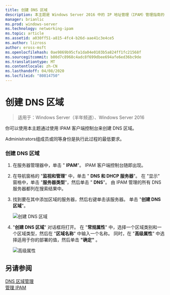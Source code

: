 ```yaml
---
title: 创建 DNS 区域
description: 本主题是 Windows Server 2016 中的 IP 地址管理（IPAM）管理指南的一部分。
manager: brianlic
ms.prod: windows-server
ms.technology: networking-ipam
ms.topic: article
ms.assetid: a030ff51-a815-4fc4-b26d-aae41c3e4ce5
ms.author: lizross
author: eross-msft
ms.openlocfilehash: 0ae9869b95cfa1da04e0103b5a824ff1fc21568f
ms.sourcegitcommit: b00d7c8968c4adc8f699dbee694afe6ed36bc9de
ms.translationtype: MT
ms.contentlocale: zh-CN
ms.lasthandoff: 04/08/2020
ms.locfileid: "80814750"
---
```

# <a name="create-a-dns-zone"></a>创建 DNS 区域

>适用于：Windows Server（半年频道）、Windows Server 2016

你可以使用本主题通过使用 IPAM 客户端控制台来创建 DNS 区域。  
  
Administrators组成员或同等身份是执行此过程的最低要求。  
  
### <a name="to-create-a-dns-zone"></a>创建 DNS 区域  
  
1.  在服务器管理器中，单击 " **IPAM**"。 IPAM 客户端控制台随即出现。  
  
2.  在导航窗格的 "**监视和管理**" 中，单击 " **DNS 和 DHCP 服务器**"。 在 "显示" 窗格中，单击 "**服务器类型**"，然后单击 " **DNS**"。 由 IPAM 管理的所有 DNS 服务器都列在搜索结果中。  
  
3.  找到要在其中添加区域的服务器，然后右键单击该服务器。  单击 "**创建 DNS 区域**"。  
  
    ![创建 DNS 区域](../../media/Create-a-DNS-Zone/ipam_CreateDNSZone_01a.jpg)  
  
4.  "**创建 DNS 区域**" 对话框将打开。 在 "**常规属性**" 中，选择一个区域类别和一个区域类型，然后在 "**区域名称**" 中输入一个名称。 同时，在 "**高级属性**" 中选择适用于你的部署的值，然后单击 **"确定"** 。  
  
    ![高级属性](../../media/Create-a-DNS-Zone/ipam_CreateDNSZone_02a.jpg)  
  
## <a name="see-also"></a>另请参阅  
[DNS 区域管理](DNS-Zone-Management.md)  
[管理 IPAM](Manage-IPAM.md)  
  


